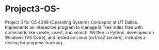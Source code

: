 # Project3-OS-
Project 3 for CS 4348 (Operating Systems Concepts) at UT Dallas. Implements an interactive program to manage B-Tree index files with commands like create, insert, and search. Written in Python, developed on Windows (VS Code), and tested on Linux (cs1/cs2 servers). Includes a devlog for progress tracking.
